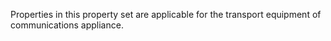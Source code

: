 Properties in this property set are applicable for the transport equipment of communications appliance.
